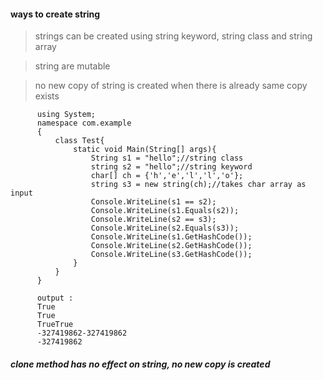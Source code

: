 #### ways to create string

> strings can be created using string keyword, string class and string array

> string are mutable

> no new copy of string is created when there is already same copy exists

          using System;  
          namespace com.example  
          {                      
              class Test{
                  static void Main(String[] args){
                      String s1 = "hello";//string class
                      string s2 = "hello";//string keyword
                      char[] ch = {'h','e','l','l','o'};
                      string s3 = new string(ch);//takes char array as input
                      Console.WriteLine(s1 == s2);
                      Console.WriteLine(s1.Equals(s2));  
                      Console.WriteLine(s2 == s3);
                      Console.WriteLine(s2.Equals(s3));
                      Console.WriteLine(s1.GetHashCode());
                      Console.WriteLine(s2.GetHashCode());
                      Console.WriteLine(s3.GetHashCode());
                  }   
              }     
          }
          
          output : 
          True
          True
          TrueTrue
          -327419862-327419862
          -327419862
          
##### clone method has no effect on string, no new copy is created
        
